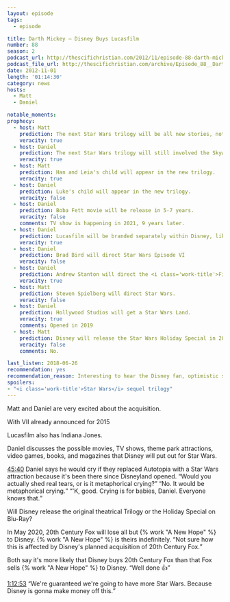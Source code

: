 ```yaml
---
layout: episode
tags:
  - episode

title: Darth Mickey – Disney Buys Lucasfilm
number: 88
season: 2
podcast_url: http://thescifichristian.com/2012/11/episode-88-darth-mickey-disney-buys-lucasfilm/
podcast_file_url: http://thescifichristian.com/archive/Episode_88__Darth_Mickey_–_Disney_Bu.mp3
date: 2012-11-01
length: '01:14:30'
category: news
hosts:
  - Matt
  - Daniel

notable_moments:
prophecy:
  - host: Matt
    prediction: The next Star Wars trilogy will be all new stories, not based on Extended Universe novels.
    veracity: true
  - host: Daniel
    prediction: The next Star Wars trilogy will still involved the Skywalkers.
    veracity: true
  - host: Matt
    prediction: Han and Leia's child will appear in the new trilogy.
    veracity: true
  - host: Daniel
    prediction: Luke's child will appear in the new trilogy.
    veracity: false
  - host: Daniel
    prediction: Boba Fett movie will be release in 5-7 years.
    veracity: false
    comments: TV show is happening in 2021, 9 years later.
  - host: Daniel
    prediction: Lucasfilm will be branded separately within Disney, like Marvel.
    veracity: true
  - host: Daniel
    prediction: Brad Bird will direct Star Wars Episode VI
    veracity: false
  - host: Daniel
    prediction: Andrew Stanton will direct the <i class='work-title'>Finding Nemo</i> sequel.
    veracity: true
  - host: Matt
    prediction: Steven Spielberg will direct Star Wars.
    veracity: false
  - host: Daniel
    prediction: Hollywood Studios will get a Star Wars Land.
    veracity: true
    comments: Opened in 2019
  - host: Matt
    prediction: Disney will release the Star Wars Holiday Special in 2013.
    veracity: false
    comments: No.

last_listen: 2018-06-26
recommendation: yes
recommendation_reason: Interesting to hear the Disney fan, optimistic side of the Lucasfilm purchase.
spoilers: 
- "<i class='work-title'>Star Wars</i> sequel trilogy"
---
```

Matt and Daniel are very excited about the acquisition. 

With VII already announced for 2015

Lucasfilm also has Indiana Jones.

Daniel discusses the possible movies, TV shows, theme park attractions, video games, books, and magazines that Disney will put out for Star Wars.

<div class="quote">
  <a class="timestamp tag is-medium is-rounded is-primary" href="http://thescifichristian.com/2012/11/episode-88-darth-mickey-disney-buys-lucasfilm#t=45:40">45:40</a>
  <span class="quote-context is-size-6">Daniel says he would cry if they replaced Autotopia with a Star Wars attraction because it's been there since Disneyland opened.</span>
  <q class="matt">Would you actually shed real tears, or is it metaphorical crying?</q>
  <q class="daniel">No. It would be metaphorical crying.</q>
  <q class="matt">'K, good. Crying is for babies, Daniel. Everyone knows that.</q>
</div>

Will Disney release the original theatrical Trilogy or the Holiday Special on Blu-Ray? 

In May 2020, 20th Century Fox will lose all but {% work "A New Hope" %} to Disney. {% work "A New Hope" %} is theirs indefinitely. <q class="archivist inline">Not sure how this is affected by Disney's planned acquisition of 20th Century Fox.</q>

Both say it's more likely that Disney buys 20th Century Fox than that Fox sells {% work "A New Hope" %} to Disney. <q class="archivist inline">Well done 👍</q>

<div class="quote">
  <a class="timestamp tag is-medium is-rounded is-primary" href="http://thescifichristian.com/2012/11/episode-88-darth-mickey-disney-buys-lucasfilm#t=1:12:53">1:12:53</a>
  <q class="daniel">We're guaranteed we're going to have more Star Wars. Because Disney is gonna make money off this.</q>
</div>